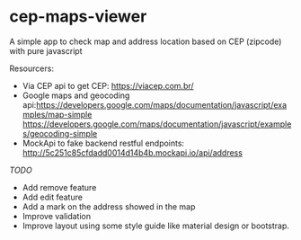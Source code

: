# cep-maps-viewer
A simple app to check map and address location based on CEP (zipcode) with pure javascript

Resourcers:
- Via CEP api to get CEP: https://viacep.com.br/
- Google maps and geocoding api:https://developers.google.com/maps/documentation/javascript/examples/map-simple 
  https://developers.google.com/maps/documentation/javascript/examples/geocoding-simple
- MockApi to fake backend restful endpoints: http://5c251c85cfdadd0014d14b4b.mockapi.io/api/address

*TODO*

- Add remove feature
- Add edit feature
- Add a mark on the address showed in the map
- Improve validation
- Improve layout using some style guide like material design or bootstrap.
